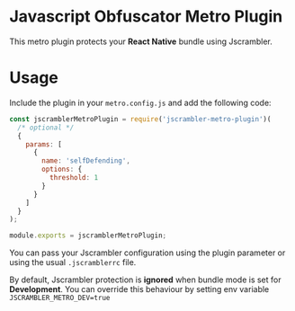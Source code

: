 # Javascript Obfuscator Metro Plugin

This metro plugin protects your **React Native** bundle using Jscrambler.

# Usage

Include the plugin in your `metro.config.js` and add the following code:

```js
const jscramblerMetroPlugin = require('jscrambler-metro-plugin')(
  /* optional */
  {
    params: [
      {
        name: 'selfDefending',
        options: {
          threshold: 1
        }
      }
    ]
  }
);

module.exports = jscramblerMetroPlugin;
```

You can pass your Jscrambler configuration using the plugin parameter or using
the usual `.jscramblerrc` file.

By default, Jscrambler protection is **ignored** when bundle mode is set for **Development**. You can override this behaviour by setting env variable `JSCRAMBLER_METRO_DEV=true` 
